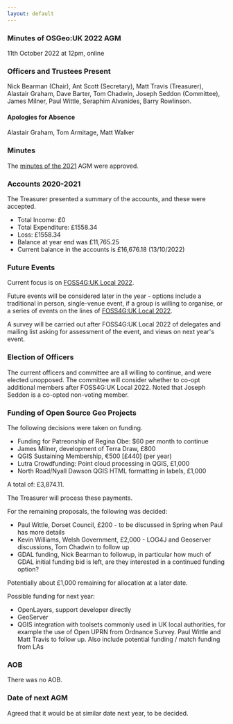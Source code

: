 ```yaml
---
layout: default
---
```


### Minutes of OSGeo:UK 2022 AGM

11th October 2022 at 12pm, online

### Officers and Trustees Present

Nick Bearman (Chair), Ant Scott (Secretary), Matt Travis (Treasurer), Alastair Graham, Dave Barter, Tom Chadwin, Joseph Seddon (Committee), James Milner, Paul Wittle, Seraphim Alvanides, Barry Rowlinson.

#### Apologies for Absence

Alastair Graham, Tom Armitage, Matt Walker

### Minutes

The [minutes of the 2021](https://uk.osgeo.org/agm/agm2021minutes.html) AGM were approved.

### Accounts 2020-2021

The Treasurer presented a summary of the accounts, and these were accepted.

- Total Income: £0
- Total Expenditure: £1558.34
- Loss: £1558.34
- Balance at year end was £11,765.25
- Current balance in the accounts is £16,676.18 (13/10/2022)

### Future Events

Current focus is on [FOSS4G:UK Local 2022](https://uk.osgeo.org/foss4guk2022local/).

Future events will be considered later in the year - options include a traditional in person, single-venue event, if a group is willing to organise, or a series of events on the lines of [FOSS4G:UK Local 2022](https://uk.osgeo.org/foss4guk2022local/).

A survey will be carried out after FOSS4G:UK Local 2022 of delegates and mailing list asking for assessment of the event, and views on next year's event.

### Election of Officers

The current officers and committee are all willing to continue, and were elected unopposed. The committee will consider whether to co-opt additional members after FOSS4G:UK Local 2022. Noted that Joseph Seddon is a co-opted non-voting member.

### Funding of Open Source Geo Projects

The following decisions were taken on funding.

- Funding for Patreonship of Regina Obe: $60 per month to continue
- James Milner, development of Terra Draw, £800
- QGIS Sustaining Membership, €500 [£440] (per year)
- Lutra Crowdfunding: Point cloud processing in QGIS, £1,000
- North Road/Nyall Dawson QGIS HTML formatting in labels, £1,000

A total of: £3,874.11.

The Treasurer will process these payments.

For the remaining proposals, the following was decided:

- Paul Wittle, Dorset Council, £200 - to be discussed in Spring when Paul has more details
- Kevin Williams, Welsh Government, £2,000 - LOG4J and Geoserver discussions, Tom Chadwin to follow up
- GDAL funding, Nick Bearman to followup, in particular how much of GDAL initial funding bid is left, are they interested in a continued funding option?

Potentially about £1,000 remaining for allocation at a later date.

Possible funding for next year:

- OpenLayers, support developer directly
- GeoServer
- QGIS integration with toolsets commonly used in UK local authorities, for example the use of Open UPRN from Ordnance Survey. Paul Wittle and Matt Travis to follow up. Also include potential funding / match funding from LAs

### AOB

There was no AOB.

### Date of next AGM

Agreed that it would be at similar date next year, to be decided.
